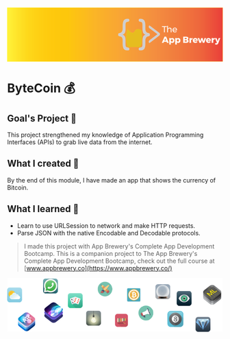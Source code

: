 ![App Brewery Banner](Documentation/AppBreweryBanner.png)

# ByteCoin 💰

## Goal's Project 🎯

This project strengthened my knowledge of Application Programming Interfaces (APIs) to grab live data from the internet.

## What I created 🧱

By the end of this module, I have made an app that shows the currency of Bitcoin.

## What I learned 📖

* Learn to use URLSession to network and make HTTP requests.
* Parse JSON with the native Encodable and Decodable protocols.


>I made this project with App Brewery's Complete App Development Bootcamp.
>This is a companion project to The App Brewery's Complete App Development Bootcamp, check out the full course at [www.appbrewery.co](https://www.appbrewery.co/)

![End Banner](Documentation/readme-end-banner.png)
